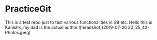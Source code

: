 # PracticeGit
This is a test repo just to test various functionalities in Git etc.
Hello this is Kanishk, my dad is the actual author
![headshot](2019-07-26 22_25_42-Photos.jpeg)
